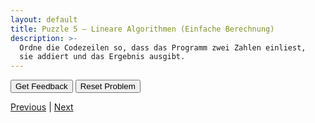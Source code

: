 ```yaml
---
layout: default
title: Puzzle 5 – Lineare Algorithmen (Einfache Berechnung)
description: >-
  Ordne die Codezeilen so, dass das Programm zwei Zahlen einliest,
  sie addiert und das Ergebnis ausgibt.
---
```


<div id="p5-trash" class="sortable-code"></div>
<div id="p5-work"  class="sortable-code"></div>
<div style="clear: both;"></div>

<p>
  <input id="p5-feedback" value="Get Feedback"  type="button" />
  <input id="p5-reset"    value="Reset Problem" type="button" />
</p>

<script type="text/javascript">
(function () {
  var initial =
    "a = int(input(\"Erste Zahl: \"))\n" +
    "b = int(input(\"Zweite Zahl: \"))\n" +
    "summe = a + b\n" +
    "print(\"Die Summe ist:\", summe)\n" +
    "print(\"Fertig!\")\n" +
    "summe = a * b  #distractor\n" +
    "print(\"Fehler!\")  #distractor";

  var pp = new ParsonsWidget({
    sortableId: "p5-work",
    trashId:    "p5-trash",
    grader:     ParsonsWidget._graders.LineBasedGrader,
    can_indent: true,
    x_indent:   50,
    lang:       "en",
    max_wrong_lines: 10
  });
  pp.init(initial);
  pp.shuffleLines();
  $("#p5-reset").click(function (e) { e.preventDefault(); pp.shuffleLines(); });
  $("#p5-feedback").click(function (e) { e.preventDefault(); pp.getFeedback(); });
})();
</script>

[Previous](./aufg4.html) | [Next](./aufg6.html)
